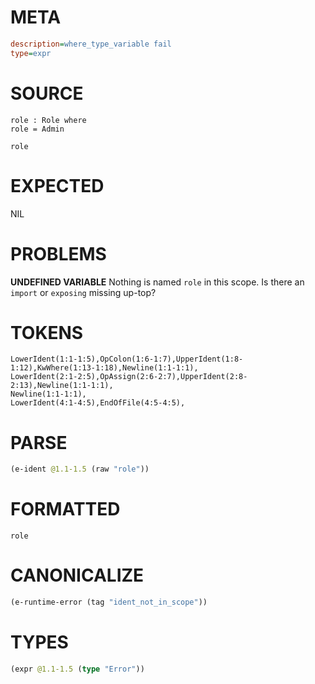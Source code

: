 # META
~~~ini
description=where_type_variable fail
type=expr
~~~
# SOURCE
~~~roc
role : Role where
role = Admin

role
~~~
# EXPECTED
NIL
# PROBLEMS
**UNDEFINED VARIABLE**
Nothing is named `role` in this scope.
Is there an `import` or `exposing` missing up-top?

# TOKENS
~~~zig
LowerIdent(1:1-1:5),OpColon(1:6-1:7),UpperIdent(1:8-1:12),KwWhere(1:13-1:18),Newline(1:1-1:1),
LowerIdent(2:1-2:5),OpAssign(2:6-2:7),UpperIdent(2:8-2:13),Newline(1:1-1:1),
Newline(1:1-1:1),
LowerIdent(4:1-4:5),EndOfFile(4:5-4:5),
~~~
# PARSE
~~~clojure
(e-ident @1.1-1.5 (raw "role"))
~~~
# FORMATTED
~~~roc
role
~~~
# CANONICALIZE
~~~clojure
(e-runtime-error (tag "ident_not_in_scope"))
~~~
# TYPES
~~~clojure
(expr @1.1-1.5 (type "Error"))
~~~
